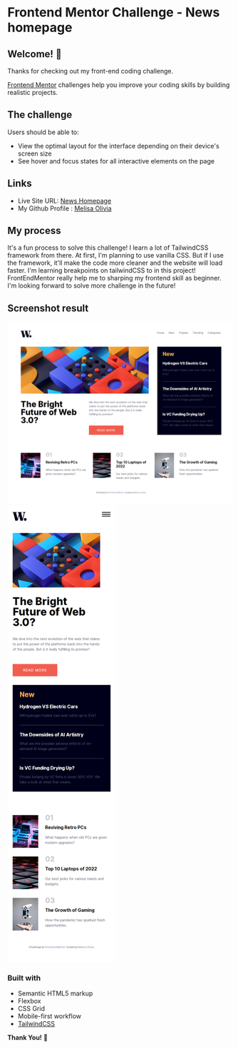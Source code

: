 # Frontend Mentor Challenge - News homepage

## Welcome! 👋

Thanks for checking out my front-end coding challenge.

[Frontend Mentor](https://www.frontendmentor.io) challenges help you improve your coding skills by building realistic projects.

## The challenge

Users should be able to:
- View the optimal layout for the interface depending on their device's screen size
- See hover and focus states for all interactive elements on the page

## Links

- Live Site URL: [News Homepage](https://your-live-site-url.com)
- My Github Profile : [Melisa Olivia](https://github.com/melisaolivia)

## My process 
It's a fun process to solve this challenge! I learn a lot of TailwindCSS framework from there. At first, I'm planning to use vanilla CSS. But if I use the framework, it'll make the code more cleaner and the website will load faster. I'm learning breakpoints on tailwindCSS to in this project! FrontEndMentor really help me to sharping my frontend skill as beginner. I'm looking forward to solve more challenge in the future!

## Screenshot result

![Desktop preview](assets\images\screenshot.png)
![Mobile preview](assets\images\screenshotMOBILE.png)

### Built with

- Semantic HTML5 markup
- Flexbox
- CSS Grid
- Mobile-first workflow
- [TailwindCSS](https://tailwindcss.com/)

**Thank You!** 🚀
